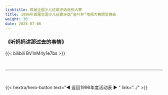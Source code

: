 ```yaml
---
linktitle: 首届全国少儿征歌评选电视大赛
title: 1996年首届全国少儿征歌评选“金叶杯”电视大赛颁奖晚会
weight: 30
date: 2025-07-06
---
```


### 《听妈妈讲那过去的事情》

{{< bilibili BV1nM4y1e7bs >}}

<br>
<hr>
<br>

{{< hextra/hero-button text="◀ 返回1996年度活动表 ▶ " link="../" >}}